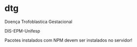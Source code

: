 # dtg
Doença Trofoblastica Gestacional

DIS-EPM-Unifesp

Pacotes instalados com NPM devem ser instalados no servidor!
